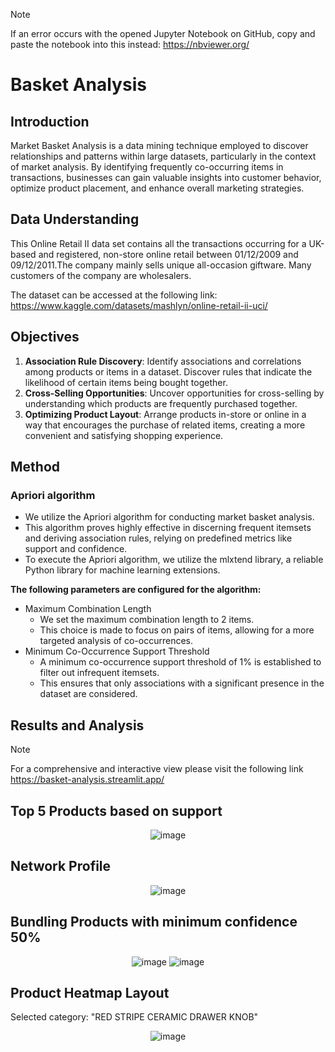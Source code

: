 > [!NOTE]
> If an error occurs with the opened Jupyter Notebook on GitHub, copy and paste the notebook into this instead: https://nbviewer.org/

# Basket Analysis
## Introduction
Market Basket Analysis is a data mining technique employed to discover relationships and patterns within large datasets, particularly in the context of market analysis. By identifying frequently co-occurring items in transactions, businesses can gain valuable insights into customer behavior, optimize product placement, and enhance overall marketing strategies.

## Data Understanding
This Online Retail II data set contains all the transactions occurring for a UK-based and registered, non-store online retail between 01/12/2009 and 09/12/2011.The company mainly sells unique all-occasion giftware. Many customers of the company are wholesalers.

The dataset can be accessed at the following link:
https://www.kaggle.com/datasets/mashlyn/online-retail-ii-uci/

## Objectives
1. **Association Rule Discovery**: Identify associations and correlations among products or items in a dataset. Discover rules that indicate the likelihood of certain items being bought together.
2. **Cross-Selling Opportunities**: Uncover opportunities for cross-selling by understanding which products are frequently purchased together.
4. **Optimizing Product Layout**: Arrange products in-store or online in a way that encourages the purchase of related items, creating a more convenient and satisfying shopping experience.

## Method
<h3>Apriori algorithm</h3>

- We utilize the Apriori algorithm for conducting market basket analysis.
- This algorithm proves highly effective in discerning frequent itemsets and deriving association rules, relying on predefined metrics like support and confidence.
- To execute the Apriori algorithm, we utilize the mlxtend library, a reliable Python library for machine learning extensions.

**The following parameters are configured for the algorithm:**
- Maximum Combination Length
  - We set the maximum combination length to 2 items.
  - This choice is made to focus on pairs of items, allowing for a more targeted analysis of co-occurrences.
- Minimum Co-Occurrence Support Threshold
  - A minimum co-occurrence support threshold of 1% is established to filter out infrequent itemsets.
  - This ensures that only associations with a significant presence in the dataset are considered.

## Results and Analysis
> [!NOTE]
> For a comprehensive and interactive view please visit the following link https://basket-analysis.streamlit.app/

<h2>Top 5 Products based on support</h2>
<div align=center>

  ![image](https://github.com/Agungvpzz/Basket-Analysis/assets/48642326/37062fde-5881-4424-af4f-304b9453e2e2)
</div>
  
<h2>Network Profile</h2>
<div align=center>
  
  ![image](https://github.com/Agungvpzz/Basket-Analysis/assets/48642326/ca25a6b2-51db-4fda-a3ed-dbba479f4c84)
</div>


<h2>Bundling Products with minimum confidence 50%</h2>
<div align=center>
  
  ![image](https://github.com/Agungvpzz/Basket-Analysis/assets/48642326/4bdb9878-5aa2-4cdd-a580-15bd66cb7911)
  ![image](https://github.com/Agungvpzz/Basket-Analysis/assets/48642326/b33d56e2-3e1b-4232-bfa9-23544b34d324)
</div>


<h2>Product Heatmap Layout</h2>
Selected category: "RED STRIPE CERAMIC DRAWER KNOB"
<div align=center>

  ![image](https://github.com/Agungvpzz/Basket-Analysis/assets/48642326/743f627d-c5a5-4264-9b0c-0ef510b708b5)  
</div>







